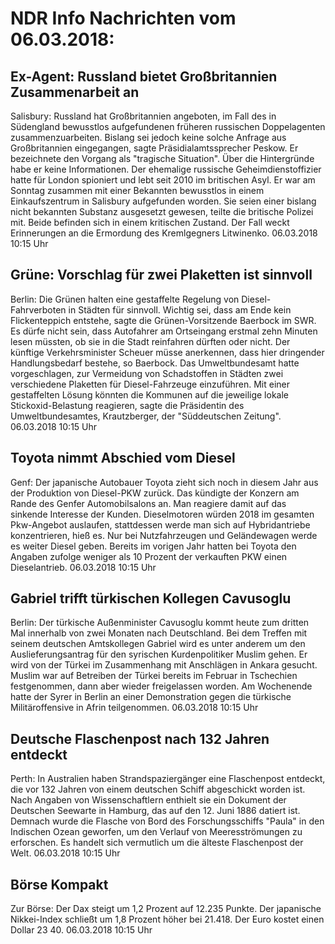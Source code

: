 # NDR Info Nachrichten vom 06.03.2018:


## Ex-Agent: Russland bietet Großbritannien Zusammenarbeit an
Salisbury: Russland hat Großbritannien angeboten, im Fall des in Südengland bewusstlos aufgefundenen früheren russischen Doppelagenten zusammenzuarbeiten. Bislang sei jedoch keine solche Anfrage aus Großbritannien eingegangen, sagte Präsidialamtssprecher Peskow. Er bezeichnete den Vorgang als "tragische Situation". Über die Hintergründe habe er keine Informationen. Der ehemalige russische Geheimdienstoffizier hatte für London spioniert und lebt seit 2010 im britischen Asyl. Er war am Sonntag zusammen mit einer Bekannten bewusstlos in einem Einkaufszentrum in Salisbury aufgefunden worden. Sie seien einer bislang nicht bekannten Substanz ausgesetzt gewesen, teilte die britische Polizei mit. Beide befinden sich in einem kritischen Zustand. Der Fall weckt Erinnerungen an die Ermordung des Kremlgegners Litwinenko. 06.03.2018 10:15 Uhr 

## Grüne: Vorschlag für zwei Plaketten ist sinnvoll
Berlin: Die Grünen halten eine gestaffelte Regelung von Diesel-Fahrverboten in Städten für sinnvoll. Wichtig sei, dass am Ende kein Flickenteppich entstehe, sagte die Grünen-Vorsitzende Baerbock im SWR. Es dürfe nicht sein, dass Autofahrer am Ortseingang erstmal zehn Minuten lesen müssten, ob sie in die Stadt reinfahren dürften oder nicht. Der künftige Verkehrsminister Scheuer müsse anerkennen, dass hier dringender Handlungsbedarf bestehe, so Baerbock. Das Umweltbundesamt hatte vorgeschlagen, zur Vermeidung von Schadstoffen in Städten zwei verschiedene Plaketten für Diesel-Fahrzeuge einzuführen. Mit einer gestaffelten Lösung könnten die Kommunen auf die jeweilige lokale Stickoxid-Belastung reagieren, sagte die Präsidentin des Umweltbundesamtes, Krautzberger, der "Süddeutschen Zeitung". 06.03.2018 10:15 Uhr 

## Toyota nimmt Abschied vom Diesel
Genf: Der japanische Autobauer Toyota zieht sich noch in diesem Jahr aus der Produktion von Diesel-PKW zurück. Das kündigte der Konzern am Rande des Genfer Automobilsalons an. Man reagiere damit auf das sinkende Interesse der Kunden. Dieselmotoren würden 2018 im gesamten Pkw-Angebot auslaufen, stattdessen werde man sich auf Hybridantriebe konzentrieren, hieß es. Nur bei Nutzfahrzeugen und Geländewagen werde es weiter Diesel geben. Bereits im vorigen Jahr hatten bei Toyota den Angaben zufolge weniger als 10 Prozent der verkauften PKW einen Dieselantrieb. 06.03.2018 10:15 Uhr 

## Gabriel trifft türkischen Kollegen Cavusoglu
Berlin: Der türkische Außenminister Cavusoglu kommt heute zum dritten Mal innerhalb von zwei Monaten nach Deutschland. Bei dem Treffen mit seinem deutschen Amtskollegen Gabriel wird es unter anderem um den Auslieferungsantrag für den syrischen Kurdenpolitiker Muslim gehen. Er wird von der Türkei im Zusammenhang mit Anschlägen in Ankara gesucht. Muslim war auf Betreiben der Türkei bereits im Februar in Tschechien festgenommen, dann aber wieder freigelassen worden. Am Wochenende hatte der Syrer in Berlin an einer Demonstration gegen die türkische Militäroffensive in Afrin teilgenommen. 06.03.2018 10:15 Uhr 

## Deutsche Flaschenpost nach 132 Jahren entdeckt
Perth: In Australien haben Strandspaziergänger eine Flaschenpost entdeckt, die vor 132 Jahren von einem deutschen Schiff abgeschickt worden ist. Nach Angaben von Wissenschaftlern enthielt sie ein Dokument der Deutschen Seewarte in Hamburg, das auf den 12. Juni 1886 datiert ist. Demnach wurde die Flasche von Bord des Forschungsschiffs "Paula" in den Indischen Ozean geworfen, um den Verlauf von Meeresströmungen zu erforschen. Es handelt sich vermutlich um die älteste Flaschenpost der Welt. 06.03.2018 10:15 Uhr 

## Börse Kompakt
Zur Börse: Der Dax steigt um 1,2 Prozent auf 12.235 Punkte. Der japanische Nikkei-Index schließt um 1,8 Prozent höher bei 21.418. Der Euro kostet einen Dollar 23 40. 06.03.2018 10:15 Uhr 
